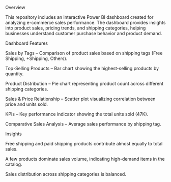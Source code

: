 Overview

This repository includes an interactive Power BI dashboard created for analyzing e-commerce sales performance. The dashboard provides insights into product sales, pricing trends, and shipping categories, helping businesses understand customer purchase behavior and product demand.

Dashboard Features

Sales by Tags – Comparison of product sales based on shipping tags (Free Shipping, +Shipping, Others).

Top-Selling Products – Bar chart showing the highest-selling products by quantity.

Product Distribution – Pie chart representing product count across different shipping categories.

Sales & Price Relationship – Scatter plot visualizing correlation between price and units sold.

KPIs – Key performance indicator showing the total units sold (47K).

Comparative Sales Analysis – Average sales performance by shipping tag.

Insights

Free shipping and paid shipping products contribute almost equally to total sales.

A few products dominate sales volume, indicating high-demand items in the catalog.

Sales distribution across shipping categories is balanced.
